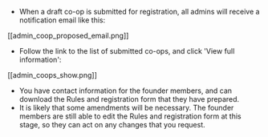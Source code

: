 * When a draft co-op is submitted for registration, all admins will receive a notification email like this:

[[admin_coop_proposed_email.png]]

* Follow the link to the list of submitted co-ops, and click 'View full information':

[[admin_coops_show.png]]

* You have contact information for the founder members, and can download the Rules and registration form that they have prepared.
* It is likely that some amendments will be necessary. The founder members are still able to edit the Rules and registration form at this stage, so they can act on any changes that you request.
